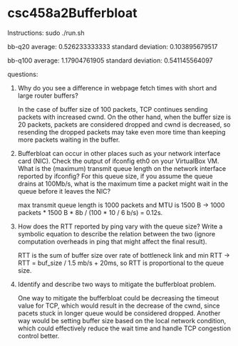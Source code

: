 # csc458a2Bufferbloat

Instructions: sudo ./run.sh

bb-q20
    average: 0.526233333333
    standard deviation: 0.103895679517
    
bb-q100
    average: 1.17904761905
    standard deviation: 0.541145564097
    
questions:
1. Why do you see a difference in webpage fetch times with short and large router buffers?

    In the case of buffer size of 100 packets, TCP continues sending packets with increased cwnd. On the other hand, when the buffer size is 20 packets, packets are considered dropped and cwnd is decreased, so resending the dropped packets may take even more time than keeping more packets waiting in the buffer.

2. Bufferbloat can occur in other places such as your network interface card (NIC). Check the output of ifconfig eth0 on your VirtualBox VM. What is the (maximum) transmit queue length on the network interface reported by ifconfig? For this queue size, if you assume the queue drains at 100Mb/s, what is the maximum time a packet might wait in the queue before it leaves the NIC?
    
    max transmit queue length is 1000 packets and MTU is 1500 B ->
    1000 packets * 1500 B * 8b / (100 * 10 / 6 b/s) = 0.12s.

3. How does the RTT reported by ping vary with the queue size? Write a symbolic equation to describe the relation between the two (ignore computation overheads in ping that might affect the final result).

    RTT is the sum of buffer size over rate of bottleneck link and min RTT ->
    RTT = buf_size / 1.5 mb/s + 20ms, so RTT is proportional to the queue size.

4. Identify and describe two ways to mitigate the bufferbloat problem.

    One way to mitigate the bufferbloat could be decreasing the timeout value for TCP, which would result in the decrease of the cwnd, since pacets stuck in longer queue would be considered dropped. Another way would be setting buffer size based on the local network condition, which could effectively reduce the wait time and handle TCP congestion control better.
